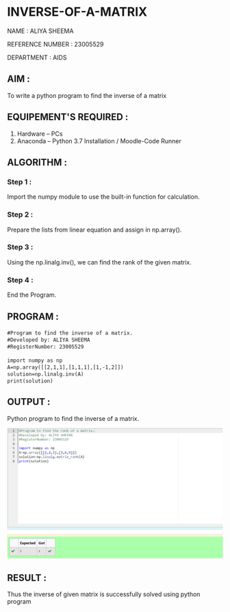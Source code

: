 # INVERSE-OF-A-MATRIX
NAME : ALIYA SHEEMA 

REFERENCE NUMBER : 23005529

DEPARTMENT : AIDS
## AIM :
To write a python program to find the inverse of a matrix
## EQUIPEMENT'S REQUIRED :
1. 	Hardware – PCs
2. 	Anaconda – Python 3.7 Installation / Moodle-Code Runner
## ALGORITHM :
### Step 1 : 
Import the numpy module to use the built-in function for calculation.

### Step 2 : 
Prepare the lists from linear equation and assign in np.array().
### Step 3 : 
Using the np.linalg.inv(), we can find the rank of the given matrix.
### Step 4 : 
End the Program.

## PROGRAM :
```
#Program to find the inverse of a matrix.
#Developed by: ALIYA SHEEMA
#RegisterNumber: 23005529

import numpy as np
A=np.array([[2,1,1],[1,1,1],[1,-1,2]])
solution=np.linalg.inv(A)
print(solution)
```
## OUTPUT :

Python program to find the inverse of a matrix.

![Alt text](output.png)

## RESULT :

Thus the inverse of given matrix is successfully solved using python program

